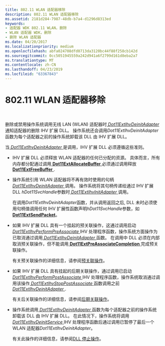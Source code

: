 ```yaml
---
title: 802.11 WLAN 适配器移除
description: 802.11 WLAN 适配器移除
ms.assetid: 2181d284-7987-48db-b7a4-d1296d8313ed
keywords:
- 适配器 WDK 802.11 WLAN，删除
- WLAN 适配器 WDK，删除
- 删除 WLAN 适配器
ms.date: 04/20/2017
ms.localizationpriority: medium
ms.openlocfilehash: abfa024708dfd0713da3120bc44f88f258cb142d
ms.sourcegitcommit: 0cc5051945559a242d941a6f2799d161d8eba2a7
ms.translationtype: MT
ms.contentlocale: zh-CN
ms.lasthandoff: 04/23/2019
ms.locfileid: "63367843"
---
```

# <a name="80211-wlan-adapter-removal"></a>802.11 WLAN 适配器移除




 

删除或禁用操作系统调用无线 LAN (WLAN) 适配器时[ *Dot11ExtIhvDeinitAdapter* ](https://msdn.microsoft.com/library/windows/hardware/ff547452)通知适配器的删除 IHV 扩展 DLL。 操作系统还会调用*Dot11ExtIhvDeinitAdapter*函数为每个适配器之前的操作系统卸载该 DLL 由 IHV 扩展 DLL。

当[ *Dot11ExtIhvDeinitAdapter* ](https://msdn.microsoft.com/library/windows/hardware/ff547452)是调用，IHV 扩展 DLL 必须遵循这些准则。

-   IHV 扩展 DLL 必须释放 WLAN 适配器的任何已分配的资源。 具体而言，所有内存都分配通过调用[ **Dot11ExtAllocateBuffer** ](https://msdn.microsoft.com/library/windows/hardware/ff547419)必须通过调用释放[ **Dot11ExtFreeBuffer** ](https://msdn.microsoft.com/library/windows/hardware/ff547422).

-   操作系统引用 WLAN 适配器将不再有效时使用的句柄[ *Dot11ExtIhvDeinitAdapter* ](https://msdn.microsoft.com/library/windows/hardware/ff547452)调用。 操作系统将其句柄传递给通过 IHV 扩展 DLL *hDot11SvcHandle*参数时[ *Dot11ExtIhvInitAdapter* ](https://msdn.microsoft.com/library/windows/hardware/ff547469)调用。

    在调用*Dot11ExtIhvDeinitAdapter*函数，并从调用返回之后, DLL 未时必须使用句柄值调用任何 IHV 扩展性函数声明*hDot11SvcHandle*参数，如[ **Dot11ExtSendPacket**](https://msdn.microsoft.com/library/windows/hardware/ff547563)。

-   如果 IHV 扩展 DLL 具有一个挂起的预关联操作，这通过调用启动[ *Dot11ExtIhvPerformPreAssociate* ](https://msdn.microsoft.com/library/windows/hardware/ff547499) IHV 处理程序函数，操作系统方面操作为已取消通过调用[ *Dot11ExtIhvDeinitAdapter* ](https://msdn.microsoft.com/library/windows/hardware/ff547452)函数。 在调用中 DLL 必须在内部取消预关联操作，但不能调用[ **Dot11ExtPreAssociateCompletion** ](https://msdn.microsoft.com/library/windows/hardware/ff547538)完成预关联操作。

    有关预关联操作的详细信息，请参阅[预关联操作](pre-association-operations.md)。

-   如果 IHV 扩展 DLL 具有挂起的后期关联操作，通过调用已启动[ *Dot11ExtIhvPerformPostAssociate* ](https://msdn.microsoft.com/library/windows/hardware/ff547492) IHV 处理程序函数，操作系统取消通过调用该操作[ *Dot11ExtIhvStopPostAssociate* ](https://msdn.microsoft.com/library/windows/hardware/ff547521)函数调用之前[ *Dot11ExtIhvDeinitAdapter* ](https://msdn.microsoft.com/library/windows/hardware/ff547452).

    有关后关联操作的详细信息，请参阅[后期关联操作](post-association-operations.md)。

-   操作系统调用[ *Dot11ExtIhvDeinitAdapter* ](https://msdn.microsoft.com/library/windows/hardware/ff547452)函数为每个适配器之前的操作系统卸载该 DLL 由 IHV 扩展 DLL。 在此情况下，操作系统将调用[ *Dot11ExtIhvDeinitService* ](https://msdn.microsoft.com/library/windows/hardware/ff547457) IHV 处理程序函数后通过调用已暂停了最后一个 WLAN 适配器*Dot11ExtIhvDeinitAdapter*。

    有关此操作的详细信息，请参阅[DLL 停止操作](dll-stop-operations.md)。

 

 






